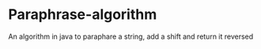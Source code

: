# Paraphrase-algorithm
An algorithm in java to paraphare a string, add a shift and return it reversed

